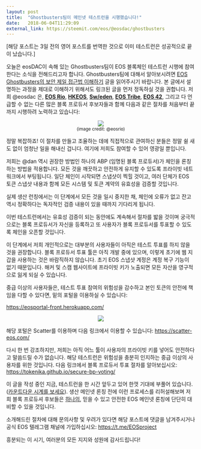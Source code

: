 ```yaml
---
layout: post
title:  "Ghostbusters팀이 메인넷 테스트런을 시행했습니다!"
date:   2018-06-04T11:29:09
external_link: https://steemit.com/eos/@eosdac/ghostbusters
---
```

[해당 포스트는 3일 전의 영어 포스트를 번역한 것으로 이미 테스트런은 성공적으로 끝이 났습니다.]

오늘은 eosDAC이 속해 있는 Ghostbusters팀이 EOS 블록체인 테스트런 시행에 참여한다는 소식을 전해드리고자 합니다. Ghostbusters팀에 대해서 알아보시려면  <a href="https://steemit.com/eos/@eosdac/eos-ghostbusters">EOS Ghostbusters의 보안 제일 접근법 이해하기</a> 글을 읽어주시기 바랍니다. 본 글에서 설명하는 과정을 제대로 이해하기 위해서도 링크된 글을 먼저 정독하실 것을 권합니다. 저희 @eosdac 은, <a href="https://steemit.com/@eosrio"><strong>EOS Rio</strong></a>, <a href="https://steemit.com/@hkeos"><strong>HKEOS</strong></a>, <a href="https://steemit.com/@eos.sw-eden"><strong>Sw/eden</strong></a>, <a href="https://steemit.com/@eostribe"><strong>EOS Tribe</strong></a>, <a href="https://steemit.com/@eos42"><strong>EOS 42</strong></a>,  그리고 다 언급할 수 없는 다른 많은 블록 프로듀서 후보자들과 함께 다음과 같은 절차를 처음부터 끝까지 시행하려 노력하고 있습니다:

<center><a href="https://user-images.githubusercontent.com/344748/40841353-c94ff0c8-656f-11e8-8ebf-a610eb639d22.png"><img src="https://user-images.githubusercontent.com/344748/40841353-c94ff0c8-656f-11e8-8ebf-a610eb639d22.png"></a><br /><sub>(image credit: @eosrio)</sub></center>

정말 복잡하죠! 이 절차를 만들고 조율하는 데에 직접적으로 관여하신 분들은 정말 쉴 새 도 없이 엄청난 일을 해내신 겁니다. 여기에 저희도 참여할 수 있어 영광일 뿐입니다. 

저희는 @dan 역시 권장한 방법인 하나의 ABP (임명된 블록 프로듀서)가 체인을 론칭하는 방법을  적용합니다. 모든 것을 깨끗하고 안전하게 유지할 수 있도록 프라이빗 네트워크에서 부팅됩니다. 일단 체인이 시작되면 스냅샷이 찍힐 것이고, 여러 단체가 EOS 토큰 스냅샷 내용과 함께 모든 시스템 및 토큰 계약의 유효성을 검증할 것입니다.

실제 생산 런칭에서는 이 단계에서 모든 것을 일시 중지한 채, 체인에 오류가 없고 잔고 역시 정확하다는 독자적인 검증 내용이 있을 때까지 기다리게 됩니다.

이번 테스트런에서는 유효성 검증이 되는 동안에도 계속해서 절차를 밟을 것이며 궁극적으로는 블록 프로듀서가 자신을 등록하고 또 사용자가 블록 프로듀서를 투표할 수 있도록 체인을 오픈할 것입니다.

이 단계에서 저희 개인적으로는 대부분의 사용자들이 아직은 테스트 투표를 하지 않을 것을 권장합니다. 블록 프로듀서 투표 툴은 아직 개발 중에 있으며, 이렇게 초기에 웹 지갑을 사용하는 것은 바람직하지 않습니다. 초기 EOS 스냅샷 계정은 계정 복구 기능이 없기 때문입니다. 해커 및 스캠 웹사이트에 프라이빗 키가 노출되면 모든 자산을 영구적으로 잃게 되실 수 있습니다.

중급 이상의 사용자들은, 테스트 투표 참여의 위험성을 감수하고 본인 토큰의 안전에 책임을 다할 수 있다면, 밑의 포털을 이용하실 수 있습니다:

https://eosportal-front.herokuapp.com/

<center><a href="https://eosportal-front.herokuapp.com/"><img src="https://user-images.githubusercontent.com/344748/40841489-3e1438f6-6570-11e8-931a-b8f60b0372ef.png"></a></center>

해당 포털은 Scatter를 이용하며 다음 링크에서 이용할 수 있습니다: https://scatter-eos.com/

다시 한 번 강조하지만, 저희는 아직 어느 툴이 사용자의 프라이빗 키를 넣어도 안전하다고 말씀드릴 수가 없습니다. 해당 테스트런은 위험성을 충분히 인지하는 중급 이상의 사용자를 위한 것입니다. 다음 링크에서 블록 프로듀서 투표 절차를 알아보십시오: https://tokenika.github.io/secure-bp-voting/

이 글을 작성 중인 지금, 테스트런을 한 시간 앞두고 있어 한껏 기대에 부풀어 있습니다.(<a href="https://www.timeanddate.com/countdown/launch?p0=136&iso=20180601T15&year=2018&month=6&day=1&hour=15&min=0&sec=0&msg=Ghostbusters%20Mainnet%20Dry-Run&csz=1#">카운트다운 시계를 보세요</a>). 생산 메인넷 론칭 전에 이런 프로세스를 리허설해보며 저희 블록 프로듀셔 후보들은 <a href="https://steemit.com/eos/@eosdac/statement-to-community">하나의</a>, 믿을 수 있고 안전한 EOS 메인넷 론칭에 단단히 대비할 수 있을 것입니다.

소개해드린 절차에 대해 문의사항 및 우려가 있다면 해당 포스트에 댓글을 남겨주시거나 공식 EOS 텔레그램 채널에 가입하십시오: https://t.me/EOSproject

흥분되는 이 시기, 여러분의 모든 지지와 성원에 감사드립니다!
